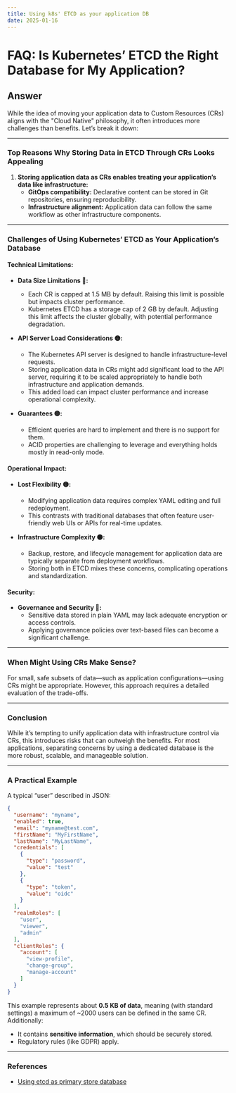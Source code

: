 ```yaml
---
title: Using k8s' ETCD as your application DB
date: 2025-01-16
---
```


# FAQ: Is Kubernetes’ ETCD the Right Database for My Application?

## Answer

While the idea of moving your application data to Custom Resources (CRs) aligns with the "Cloud Native" philosophy, it often introduces more challenges than benefits. Let’s break it down:

---

### Top Reasons Why Storing Data in ETCD Through CRs Looks Appealing

1. **Storing application data as CRs enables treating your application’s data like infrastructure:**
   - **GitOps compatibility:** Declarative content can be stored in Git repositories, ensuring reproducibility.
   - **Infrastructure alignment:** Application data can follow the same workflow as other infrastructure components.

---

### Challenges of Using Kubernetes’ ETCD as Your Application’s Database

#### Technical Limitations:

- **Data Size Limitations 🔴:**
  - Each CR is capped at 1.5 MB by default. Raising this limit is possible but impacts cluster performance.
  - Kubernetes ETCD has a storage cap of 2 GB by default. Adjusting this limit affects the cluster globally, with potential performance degradation.

- **API Server Load Considerations 🟡:**
  - The Kubernetes API server is designed to handle infrastructure-level requests.
  - Storing application data in CRs might add significant load to the API server, requiring it to be scaled appropriately to handle both infrastructure and application demands.
  - This added load can impact cluster performance and increase operational complexity.

- **Guarantees 🟡:**
  - Efficient queries are hard to implement and there is no support for them.
  - ACID properties are challenging to leverage and everything holds mostly in read-only mode.

#### Operational Impact:

- **Lost Flexibility 🟡:**
  - Modifying application data requires complex YAML editing and full redeployment.
  - This contrasts with traditional databases that often feature user-friendly web UIs or APIs for real-time updates.

- **Infrastructure Complexity 🟠:**
  - Backup, restore, and lifecycle management for application data are typically separate from deployment workflows.
  - Storing both in ETCD mixes these concerns, complicating operations and standardization.

#### Security:

- **Governance and Security 🔴:**
  - Sensitive data stored in plain YAML may lack adequate encryption or access controls.
  - Applying governance policies over text-based files can become a significant challenge.

---

### When Might Using CRs Make Sense?

For small, safe subsets of data—such as application configurations—using CRs might be appropriate. However, this approach requires a detailed evaluation of the trade-offs.

---

### Conclusion

While it’s tempting to unify application data with infrastructure control via CRs, this introduces risks that can outweigh the benefits. For most applications, separating concerns by using a dedicated database is the more robust, scalable, and manageable solution.

---

### A Practical Example

A typical “user” described in JSON:

```json
{
  "username": "myname",
  "enabled": true,
  "email": "myname@test.com",
  "firstName": "MyFirstName",
  "lastName": "MyLastName",
  "credentials": [
    {
      "type": "password",
      "value": "test"
    },
    {
      "type": "token",
      "value": "oidc"
    }
  ],
  "realmRoles": [
    "user",
    "viewer",
    "admin"
  ],
  "clientRoles": {
    "account": [
      "view-profile",
      "change-group",
      "manage-account"
    ]
  }
}
```

This example represents about **0.5 KB of data**, meaning (with standard settings) a maximum of ~2000 users can be defined in the same CR.
Additionally:

- It contains **sensitive information**, which should be securely stored.
- Regulatory rules (like GDPR) apply.

---

### References

- [Using etcd as primary store database](https://stackoverflow.com/questions/41063238/using-etcd-as-primary-store-database)
